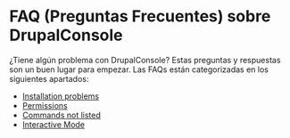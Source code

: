 # FAQ (Preguntas Frecuentes) sobre DrupalConsole

¿Tiene algún problema con DrupalConsole? Estas preguntas y respuestas son un buen lugar para empezar.
Las FAQs están categorizadas en los siguientes apartados: 

* [Installation problems](./installation-problems.md)
* [Permissions](./permissions.md)
* [Commands not listed](./commands-not-listed.md)
* [Interactive Mode](./interactive-mode.md)
